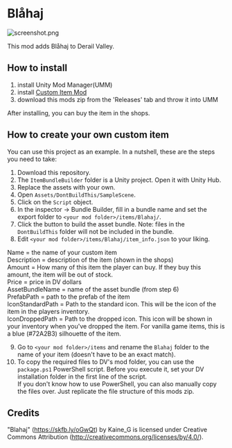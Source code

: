 ﻿# Blåhaj

![screenshot.png](screenshot.png)

This mod adds Blåhaj to Derail Valley.

## How to install

1. install Unity Mod Manager(UMM)
2. install [Custom Item Mod](TODO)
3. download this mods zip from the 'Releases' tab and throw it into UMM

After installing, you can buy the item in the shops.

## How to create your own custom item

You can use this project as an example. In a nutshell, these are the steps you need to take:

1. Download this repository.
2. The `ItemBundleBuilder` folder is a Unity project. Open it with Unity Hub.
3. Replace the assets with your own.
4. Open `Assets/DontBuildThis/SampleScene`.
5. Click on the `Script` object.
6. In the inspector -> Bundle Builder, fill in a bundle name and set the export folder to `<your mod folder>/items/Blahaj/`.
7. Click the button to build the asset bundle. Note: files in the `DontBuildThis` folder will not be included in the bundle.
8. Edit `<your mod folder>/items/Blahaj/item_info.json` to your liking.

Name = the name of your custom item  
Description = description of the item (shown in the shops)  
Amount = How many of this item the player can buy. If they buy this amount, the item will be out of stock.  
Price = price in DV dollars  
AssetBundleName = name of the asset bundle (from step 6)  
PrefabPath = path to the prefab of the item  
IconStandardPath = Path to the standard icon. This will be the icon of the item in the players inventory.  
IconDroppedPath = Path to the dropped icon. This icon will be shown in your inventory when you've dropped the item. For vanilla game items, this is a blue (#72A2B3) silhouette of the item.  

9.  Go to `<your mod folder>/items` and rename the `Blahaj` folder to the name of your item (doesn't have to be an exact match).
10. To copy the required files to DV's mod folder, you can use the `package.ps1` PowerShell script. Before you execute it, set your DV installation folder in the first line of the script.  
    If you don't know how to use PowerShell, you can also manually copy the files over. Just replicate the file structure of this mods zip.

## Credits

"Blahaj" (https://skfb.ly/oGwQt) by Kaine_G is licensed under Creative Commons Attribution (http://creativecommons.org/licenses/by/4.0/).